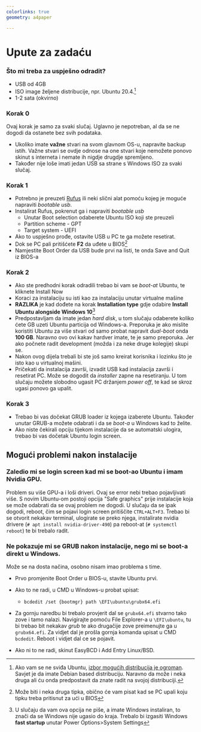 ```yaml
---
colorlinks: true
geometry: a4paper

---
```


# Upute za zadaću

### Što mi treba za uspješno odradit?

- USB od 4GB
- ISO image željene distribucije, npr. Ubuntu 20.4.[^1]
- 1-2 sata (okvirno)

### Korak 0

Ovaj korak je samo za svaki slučaj. Uglavno je nepotreban, al da se ne dogodi da ostanete bez svih podataka.

- Ukoliko imate **važne** stvari na svom glavnom OS-u, napravite backup istih.
Važne stvari se ovdje odnose na one stvari koje nemožete ponovo skinut s interneta i nemate ih nigdje drugdje spremljeno.
- Također nije loše imati jedan USB sa strane s Windows ISO za svaki slučaj.

### Korak 1

- Potrebno je preuzeti [Rufus](https://rufus.ie/en/) ili neki slični alat pomoću kojeg je moguće napraviti *bootable usb*.
- Instalirat Rufus, pokrenut ga i napraviti *bootable usb*
    - Unutar Boot selection odaberete Ubuntu ISO koji ste preuzeli
    - Partition scheme - GPT
    - Target system - UEFI
- Ako to uspješno prođe, ostavite USB u PC te ga možete resetirat.
- Dok se PC pali pritišćete **F2** da uđete u BIOS[^2]
- Namjestite Boot Order da USB bude prvi na listi, te onda Save and Quit iz BIOS-a

### Korak 2

- Ako ste predhodni korak odradili trebao bi vam se *boot-at* Ubuntu, te kliknete Install Now
- Koraci za instalaciju su isti kao za instalaciju unutar virtualne mašine
- **RAZLIKA** je kad dođete na korak **Installation type** gdje odabire **Install Ubuntu alongside Windows 10**[^3]
- Predpostavljam da imate jedan *hard disk*, u tom slučaju odaberete koliko ćete GB uzeti Ubuntu particija od Windows-a. 
Preporuka je ako mislite koristiti Ubuntu za više stvari od samo probat napravit *dual-boot* onda **100 GB**.
Naravno ovo ovi kakav hardver imate, te je samo preporuka. Jer ako počnete radit development (možda i za neke druge kolegije) skupi se.
- Nakon ovog dijela trebali bi ste još samo kreirat korisnika i lozinku što je isto kao u virtualnoj mašini.
- Pričekati da instalacija završi, izvadit USB kad instalacija završi i resetirat PC. Može se dogodit da *installer* zapne na resetiranju.
U tom slučaju možete slobodno ugasit PC držanjem *power off*, te kad se skroz ugasi ponovo ga upalit.

### Korak 3

- Trebao bi vas dočekat GRUB loader iz kojega izaberete Ubuntu.
Također unutar GRUB-a možete odabrati i da se *boot-a* u Windows kad to želite.
- Ako niste čekirali opciju tijekom instalacije da se automatski ulogira, trebao bi vas dočetak Ubuntu login screen.

## Mogući problemi nakon instalacije

### Zaledio mi se login screen kad mi se boot-ao Ubuntu i imam Nvidia GPU.

Problem su više GPU-a i loši driveri. Ovaj se error nebi trebao pojavljivati više.
S novim Ubuntu-om postoji opcija "Safe graphics" prije instalacije koja se može odabrati da se ovaj problem ne dogodi.
U slučaju da se ipak dogodi, reboot, čim se pojavi login screen pritiščite `CTRL+ALT+F3`.
Trebao bi se otvorit nekakav terminal, ulogirate se preko njega, instalirate nvidia drivere (`# apt install nvidia-driver-490`)
pa reboot-at (`# systemctl reboot`) te bi trebalo radit.

### Ne pokazuje mi se GRUB nakon instalacije, nego mi se boot-a direkt u Windows.

Može se na dosta načina, osobno nisam imao problema s time. 

- Prvo promjenite Boot Order u BIOS-u, stavite Ubuntu prvi.
- Ako to ne radi, u CMD u Windows-u probat upisat:

    - `bcdedit /set {bootmgr} path \EFI\ubuntu\grubx64.efi`

- Za gornju naredbu bi trebalo provjerit dal se `grubx64.efi` stvarno tako zove i tamo nalazi.
Navigirajte pomoću File Explorer-a u `\EFI\ubuntu`, tu bi trebao bit nekakav *grub* te ako drugačije zove
preimenujte ga u `grubx64.efi`.
Za vidjet dal je prošla gornja komanda upisat u CMD `bcdedit`. 
Reboot i vidjet dal ce se pojavit.

- Ako ni to ne radi, skinut EasyBCD i Add Entry Linux/BSD.


[^3]: U slučaju da vam ova opcija ne piše, a imate Windows instaliran, to znači da se Windows nije ugasio do kraja. Trebalo bi izgasiti Windows **fast startup** unutar Power Options\>System Settings
[^2]: Može biti i neka druga tipka, obično će vam pisat kad se PC upali koju tipku treba pritisnut za ući u BIOS
[^1]: Ako vam se ne sviđa Ubuntu, [izbor mogućih distribucija je ogroman](https://distrowatch.com). Savjet je da imate Debian based distribuciju. Naravno da može i neka druga ali ću onda predpostavit da znate radit na svojoj distribuciji.
